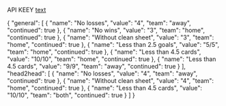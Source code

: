 API KEEY [text](https://www.sofascore.com/api/v1/event/12654202/team-streak)



{
    "general": [
        {
            "name": "No losses",
            "value": "4",
            "team": "away",
            "continued": true
        },
        {
            "name": "No wins",
            "value": "3",
            "team": "home",
            "continued": true
        },
        {
            "name": "Without clean sheet",
            "value": "3",
            "team": "home",
            "continued": true
        },
        {
            "name": "Less than 2.5 goals",
            "value": "5\/5",
            "team": "home",
            "continued": true
        },
        {
            "name": "Less than 4.5 cards",
            "value": "10\/10",
            "team": "home",
            "continued": true
        },
        {
            "name": "Less than 4.5 cards",
            "value": "9\/9",
            "team": "away",
            "continued": true
        }
    ],
    "head2head": [
        {
            "name": "No losses",
            "value": "4",
            "team": "away",
            "continued": true
        },
        {
            "name": "Without clean sheet",
            "value": "4",
            "team": "home",
            "continued": true
        },
        {
            "name": "Less than 4.5 cards",
            "value": "10\/10",
            "team": "both",
            "continued": true
        }
    ]
}